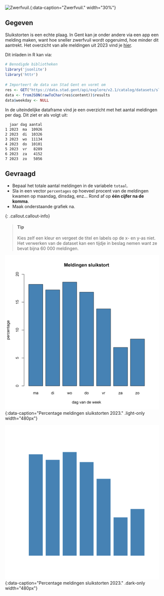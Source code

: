 ![Zwerfvuil.](media/lucas-van-oort.jpg "Foto door Lucas Van Oort op Unsplash."){:data-caption="Zwerfvuil." width="30%"}

## Gegeven

Sluikstorten is een echte plaag. In Gent kan je onder andere via een app een melding maken, want hoe sneller zwerfvuil wordt opgeruimd, hoe minder dit aantrekt. Het overzicht van alle meldingen uit 2023 vind je <a href="https://data.stad.gent/explore/dataset/sluikstort-meldingen-gent-2023/" target="_blank">hier</a>.

Dit inladen in R kan via:

```R
# Benodigde bibliotheken
library('jsonlite')
library('httr')

# Importeert de data van Stad Gent en vormt om
res <- GET("https://data.stad.gent/api/explore/v2.1/catalog/datasets/sluikstort-meldingen-gent-2023/records?select=2023%20as%20jaar%2C%20count(*)%20as%20aantal&group_by=date_format(gemaakt_op%2C%20%27E%27)%20as%20dag%2C%20date_format(gemaakt_op%2C%20%27e%27)%20as%20weekday&order_by=weekday")
data <- fromJSON(rawToChar(res$content))$results
data$weekday <- NULL
```

In de uiteindelijke dataframe vind je een overzicht met het aantal meldingen per dag. Dit ziet er als volgt uit:

```
  jaar dag aantal
1 2023  ma  10926
2 2023  di  10326
3 2023  wo  11134
4 2023  do  10101
5 2023  vr   8289
6 2023  za   4152
7 2023  zo   5056
```

## Gevraagd

- Bepaal het totale aantal meldingen in de variabele `totaal`.
- Sla in een vector `percentages` op hoeveel procent van de meldingen kwamen op maandag, dinsdag, enz... Rond af op **één cijfer na de komma**.
- Maak onderstaande grafiek na.

{: .callout.callout-info}
>#### Tip
> Kies zelf een kleur en vergeet de titel en labels op de x- en y-as niet.
> Het verwerken van de dataset kan een tijdje in beslag nemen want ze bevat bijna 60 000 meldingen.

![Percentage meldingen sluikstorten 2023.](media/plot.png "Percentage meldingen sluikstorten 2023."){:data-caption="Percentage meldingen sluikstorten 2023." .light-only width="480px"}

![Percentage meldingen sluikstorten 2023.](media/plot_dark.png "Percentage meldingen sluikstorten 2023."){:data-caption="Percentage meldingen sluikstorten 2023." .dark-only width="480px"}